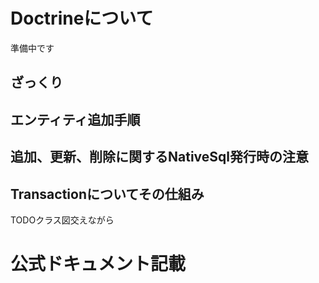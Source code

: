 # Doctrineについて
 準備中です
 
## ざっくり 


## エンティティ追加手順


## 追加、更新、削除に関するNativeSql発行時の注意
## Transactionについてその仕組み
 TODOクラス図交えながら 


# 公式ドキュメント記載

